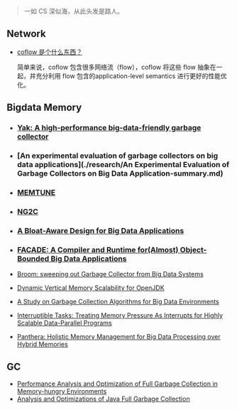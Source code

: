 > 一如 CS 深似海，从此头发是路人。

## Network

- [coflow 是个什么东西？](./coflow.md)

  简单来说，coflow 包含很多网络流（flow），coflow 将这些 flow 抽象在一起，并充分利用 flow 包含的application-level semantics 进行更好的性能优化。

## Bigdata Memory

- ### [Yak: A high-performance big-data-friendly garbage collector](./research/conclusion_for_yak.md) 

- ### [An experimental evaluation of garbage collectors on big data applications](./research/An Experimental Evaluation of Garbage Collectors on Big Data Application-summary.md) 

- ### [MEMTUNE](./research/memtune_con.md) 

- ### [NG2C](./research/NG2C_con.md) 

- ### [A Bloat-Aware Design for Big Data Applications](./research/bloat-aware_con.md) 

- ### [FACADE: A Compiler and Runtime for(Almost) Object-Bounded Big Data Applications](./research/facade_con.md) 

- [Broom: sweeping out Garbage Collector from Big Data Systems](./research/broom_con.md)

- [Dynamic Vertical Memory Scalability for OpenJDK](./research/dynamic_vertical_memory_con.md)

- [A Study on Garbage Collection Algorithms for Big Data Environments](./research/BDEGC.md)

- [Interruptible Tasks: Treating Memory Pressure As Interrupts for Highly Scalable Data-Parallel Programs](./research/itask_con.md)

- [Panthera: Holistic Memory Management for Big Data Processing over Hybrid Memories](./research/Panthera_con.md)


## GC

- [Performance Analysis and Optimization of Full Garbage Collection in Memory-hungry Environments](./research/fullgc_con.md)
- [Analysis and Optimizations of Java Full Garbage Collection    ](./research/fullGCAnalysisAndOptimization.md)

